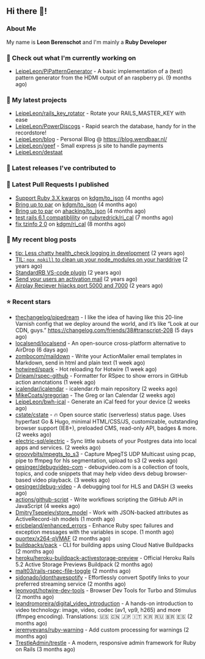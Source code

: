 ## Hi there 👋!

### About Me

My name is **Leon Berenschot** and I'm mainly a **Ruby Developer**
<br>

### 👷 Check out what I'm currently working on

- [LeipeLeon/PiPatternGenerator](https://github.com/LeipeLeon/PiPatternGenerator) - A basic implementation of a (test) pattern generator from the HDMI output of an raspberry pi. (9 months ago)

### 🌱 My latest projects

- [LeipeLeon/rails_key_rotator](https://github.com/LeipeLeon/rails_key_rotator) - Rotate your RAILS_MASTER_KEY with ease
- [LeipeLeon/PowerDiscogs](https://github.com/LeipeLeon/PowerDiscogs) - Rapid search the database, handy for in the recordstore!
- [LeipeLeon/blog](https://github.com/LeipeLeon/blog) - Personal Blog @ https://blog.wendbaar.nl/
- [LeipeLeon/geef](https://github.com/LeipeLeon/geef) - Small express js site to handle payments
- [LeipeLeon/destaat](https://github.com/LeipeLeon/destaat)

### 🔭 Latest releases I've contributed to


### 🔨 Latest Pull Requests I published

- [Support Ruby 3.X kwargs](https://github.com/kdgm/to_json/pull/3) on [kdgm/to_json](https://github.com/kdgm/to_json) (4 months ago)
- [Bring up to par](https://github.com/kdgm/to_json/pull/2) on [kdgm/to_json](https://github.com/kdgm/to_json) (4 months ago)
- [Bring up to par](https://github.com/ahacking/to_json/pull/8) on [ahacking/to_json](https://github.com/ahacking/to_json) (4 months ago)
- [test rails 6.1 compatiblility](https://github.com/rubyredrick/ri_cal/pull/24) on [rubyredrick/ri_cal](https://github.com/rubyredrick/ri_cal) (7 months ago)
- [fix tzinfo 2 0](https://github.com/kdgm/ri_cal/pull/4) on [kdgm/ri_cal](https://github.com/kdgm/ri_cal) (8 months ago)

### 📜 My recent blog posts

- [tip: Less chatty health_check logging in development](https://www.wendbaar.nl/posts/2023/07/tip_less_chatty_health_check_logging_in_development) (2 years ago)
- [TIL: `npx npkill` to clean up your node_modules on your harddrive](https://www.wendbaar.nl/posts/2023/03/til_npx_npkill_to_clean_up_your_node_modules_on_your_harddrive) (2 years ago)
- [StandardRB VS-code plugin](https://www.wendbaar.nl/posts/2023/02/standardrb_vscode_plugin) (2 years ago)
- [Send your users an activation mail](https://www.wendbaar.nl/posts/2023/02/send_your_users_an_activation_mail) (2 years ago)
- [Airplay Reciever hijacks port 5000 and 7000](https://www.wendbaar.nl/posts/2023/02/airplay_reciever_hijacks_port_5000_and_7000) (2 years ago)

### ⭐ Recent stars

- [thechangelog/pipedream](https://github.com/thechangelog/pipedream) - I like the idea of having like this 20-line Varnish config that we deploy around the world, and it’s like “Look at our CDN, guys.” https://changelog.com/friends/38#transcript-208 (5 days ago)
- [localsend/localsend](https://github.com/localsend/localsend) - An open-source cross-platform alternative to AirDrop (6 days ago)
- [zombocom/maildown](https://github.com/zombocom/maildown) - Write your ActionMailer email templates in Markdown, send in html and plain text (1 week ago)
- [hotwired/spark](https://github.com/hotwired/spark) - Hot reloading for Hotwire (1 week ago)
- [Drieam/rspec-github](https://github.com/Drieam/rspec-github) - Formatter for RSpec to show errors in GitHub action annotations (1 week ago)
- [icalendar/icalendar](https://github.com/icalendar/icalendar) - icalendar.rb main repository (2 weeks ago)
- [MikeCoats/gregorian](https://github.com/MikeCoats/gregorian) - The Greg or Ian Calendar (2 weeks ago)
- [LeipeLeon/bwh-ical](https://github.com/LeipeLeon/bwh-ical) - Generate an iCal feed for your device (2 weeks ago)
- [cstate/cstate](https://github.com/cstate/cstate) - 🔥 Open source static (serverless) status page. Uses hyperfast Go &amp; Hugo, minimal HTML/CSS/JS, customizable, outstanding browser support (IE8&#43;), preloaded CMS, read-only API, badges &amp; more. (2 weeks ago)
- [electric-sql/electric](https://github.com/electric-sql/electric) - Sync little subsets of your Postgres data into local apps and services. (2 weeks ago)
- [groovybits/mpegts_to_s3](https://github.com/groovybits/mpegts_to_s3) - Capture MpegTS UDP Multicast using pcap, pipe to ffmpeg for hls segmentation, upload to s3 (2 weeks ago)
- [gesinger/debugvideo-com](https://github.com/gesinger/debugvideo-com) - debugvideo.com is a collection of tools, topics, and code snippets that may help video devs debug browser-based video playback. (3 weeks ago)
- [gesinger/debug-video](https://github.com/gesinger/debug-video) - A debugging tool for HLS and DASH (3 weeks ago)
- [actions/github-script](https://github.com/actions/github-script) - Write workflows scripting the GitHub API in JavaScript (4 weeks ago)
- [DmitryTsepelev/store_model](https://github.com/DmitryTsepelev/store_model) - Work with JSON-backed attributes as ActiveRecord-ish models (1 month ago)
- [ericbeland/enhanced_errors](https://github.com/ericbeland/enhanced_errors) - Enhance Ruby spec failures and exception messages with the variables in scope. (1 month ago)
- [quortex/x264-pVMAF](https://github.com/quortex/x264-pVMAF) (2 months ago)
- [buildpacks/pack](https://github.com/buildpacks/pack) - CLI for building apps using Cloud Native Buildpacks (2 months ago)
- [heroku/heroku-buildpack-activestorage-preview](https://github.com/heroku/heroku-buildpack-activestorage-preview) - Official Heroku Rails 5.2 Active Storage Previews Buildpack (2 months ago)
- [malt03/rails-rspec-file-toggle](https://github.com/malt03/rails-rspec-file-toggle) (2 months ago)
- [sjdonado/idonthavespotify](https://github.com/sjdonado/idonthavespotify) - Effortlessly convert Spotify links to your preferred streaming service (2 months ago)
- [leonvogt/hotwire-dev-tools](https://github.com/leonvogt/hotwire-dev-tools) - Browser Dev Tools for Turbo and Stimulus (2 months ago)
- [leandromoreira/digital_video_introduction](https://github.com/leandromoreira/digital_video_introduction) - A hands-on introduction to video technology: image, video, codec (av1, vp9, h265) and more (ffmpeg encoding). Translations: 🇺🇸 🇨🇳 🇯🇵 🇮🇹 🇰🇷 🇷🇺 🇧🇷 🇪🇸 (2 months ago)
- [jeremyevans/ruby-warning](https://github.com/jeremyevans/ruby-warning) - Add custom processing for warnings (2 months ago)
- [TrestleAdmin/trestle](https://github.com/TrestleAdmin/trestle) - A modern, responsive admin framework for Ruby on Rails (3 months ago)
